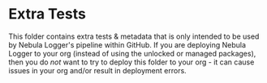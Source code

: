 # Extra Tests

This folder contains extra tests & metadata that is only intended to be used by Nebula Logger's pipeline within GitHub. If you are deploying Nebula Logger to your org (instead of using the unlocked or managed packages), then you do _not_ want to try to deploy this folder to your org - it can cause issues in your org and/or result in deployment errors.
